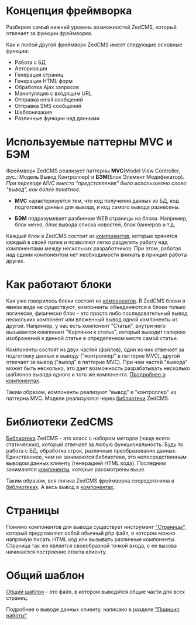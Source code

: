 # Концепция фреймворка #

Разберем самый нижний уровень возможностей ZedCMS, который отвечает за функции фреймворка.

Как и любой другой фреймворк ZedCMS имеет следующие основные функции:
  * Работа с БД
  * Авторизация
  * Генерация страниц
  * Генерация HTML форм
  * Обработка Ajax запросов
  * Манипуляция с входящим URL
  * Отправка email сообщений
  * Отправка SMS сообщений
  * Шаблонизация
  * Различные функции над данными


# Используемые паттерны MVC и БЭМ #

Фреймворк ZedCMS реализует паттерны **MVC**(Model View Controller, рус.: Модель Вывод Контроллер) и **БЭМ**(Блок Элемент Модификатор).
_При переводе MVC вместо "представления" было использовано слово "вывод", как более понятное._

  * **MVC** характеризуется тем, что код получения данных из БД, код подготовки данных для вывода, и код самого вывода разнесены.

  * **БЭМ** подразумевает разбиение WEB страницы на блоки. Например, блок меню, блок вывода списка новостей, блок баннеров и т.д.


Каждый блок в ZedCMS состоит из [компонентов](Components.md), которые хрянятся каждый в своей папке и позволяют легко разделять работу над компонентами между нескольких разработчиков. При этом, работая над одним компонентом нет необходимости вникать в принцип работы других.


# Как работают блоки #

Как уже говорилось блоки состоят из [компонентов](Components.md). В ZedCMS блоки в явном виде не существуют, компоненты объединяются в блоки только логически, физически блок - это просто либо последовательный вывод нескольких компонент или вложенный вывод одной компоненты из другой. Например, у нас есть компонент "Статья", внутри него вызывается компонент "Картинки к статье", который выводит галерею изображений к данной статье в определенном месте самой статьи.

Компоненты состоят из двух частей (файлов), один из них отвечает за подготовку данных к выводу ("контроллер" в паттерне MVC), другой отвечает за вывод ("вывод" в паттерне MVC). При чем частей "вывода" может быть несколько, это дает возможность разрабатывать несколько шаблонов вывода одного и того же компонента. [Продробнее о компонентах](Components.md).

Таким образом, компоненты реализуют "вывод" и "контроллер" из паттерна MVC. Модели реализуются через [библиотеки](Libraries.md) ZedCMS.

# Библиотеки ZedCMS #

[Библиотека](Libraries.md) ZedCMS - это класс с набором методов (чаще всего статических), который отвечает за любую функциональность. Будь то работа с БД, обработка строк, различные преобразования данных. Единственное, чем не занимаются библиотеки, это непосредственным выводом данных клиенту (генерацией HTML кода). Последним занимаются [компоненты](Components.md), которые рассмотрены выше.

Таким образом, вся логика ZedCMS фреймворка сосредоточена в [библиотеках](Libraries.md). А весь вывод в [компонентах](Components.md).

# Cтраницы #
Помимо компонентов для вывода существует инструмент ["Страницы"](Pages.md), который представляет собой обычный php файл, в котором можно напрямую писать HTML код или вызывать различные компоненты. Страница так же является своеобразной точкой входа, с ее вызова начинается построение ответа клиенту.

# Общий шаблон #
[Общий шаблон](MainTemplates.md) - это файл, в котором выводятся общие части для всех страниц.

Подробнее о выводе данных клиенту, написано в разделе ["Принцип работы"](PrinciplesOfWork.md)